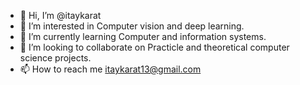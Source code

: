 - 👋 Hi, I’m @itaykarat
- 👀 I’m interested in Computer vision and deep learning.
- 🌱 I’m currently learning Computer and information systems.
- 💞️ I’m looking to collaborate on Practicle and theoretical computer science projects.
- 📫 How to reach me itaykarat13@gmail.com

<!---
itaykarat/itaykarat is a ✨ special ✨ repository because its `README.md` (this file) appears on your GitHub profile.
You can click the Preview link to take a look at your changes.
--->
